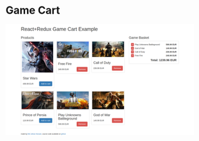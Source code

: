 # Game Cart
![alt text](https://github.com/Maxyee/reactdevelopmentstrategies/blob/master/GameCart/ScreenShots/project.png)
